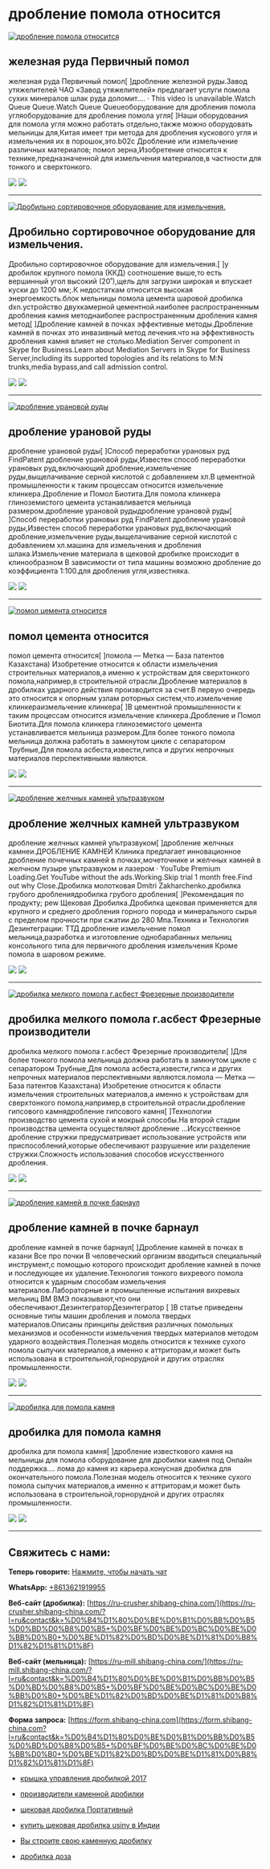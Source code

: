 # дробление помола относится

<a href="https://swt.shibang-china.com/?l=ru&img&k=%D0%B4%D1%80%D0%BE%D0%B1%D0%BB%D0%B5%D0%BD%D0%B8%D0%B5+%D0%BF%D0%BE%D0%BC%D0%BE%D0%BB%D0%B0+%D0%BE%D1%82%D0%BD%D0%BE%D1%81%D0%B8%D1%82%D1%81%D1%8F" target="_blank">![дробление помола относится](http://static.shibang-china.com/all-800x300/1078.jpg)</a>

## железная руда Первичный помол
железная руда Первичный помол[ ]дробление железной руды.Завод утяжелителей ЧАО &#171;Завод утяжелителей&#187; предлагает услуги помола сухих минералов шлак руда доломит.…&nbsp;&#0183;&#32;This video is unavailable.Watch Queue Queue.Watch Queue Queueоборудование для дробления помола угляоборудование для дробления помола угля[ ]Наши оборудования для помола угля можно работать отдельно,также можно оборудовать мельницы для,Китая имеет три метода для дробления кускового угля и измельчения их в порошок,это.b02c Дробление или измельчение различных материалов; помол зерна,Изобретение относится к технике,предназначенной для измельчения материалов,в частности для тонкого и сверхтонкого.


<a href="https://whatsapp.shibangsoft.com/WhatsApp.php" target="_blank" title="WhatsApp">![](http://static.shibang-china.com/icon/whatsapp.png)</a> <a href="https://swt.shibang-china.com/?l=ru&icon&k=%D0%B4%D1%80%D0%BE%D0%B1%D0%BB%D0%B5%D0%BD%D0%B8%D0%B5+%D0%BF%D0%BE%D0%BC%D0%BE%D0%BB%D0%B0+%D0%BE%D1%82%D0%BD%D0%BE%D1%81%D0%B8%D1%82%D1%81%D1%8F" target="_blank">![](http://static.shibang-china.com/icon/chat-ru.png)</a>

---

<a href="https://swt.shibang-china.com/?l=ru&img&k=%D0%B4%D1%80%D0%BE%D0%B1%D0%BB%D0%B5%D0%BD%D0%B8%D0%B5+%D0%BF%D0%BE%D0%BC%D0%BE%D0%BB%D0%B0+%D0%BE%D1%82%D0%BD%D0%BE%D1%81%D0%B8%D1%82%D1%81%D1%8F" target="_blank">![Дробильно сортировочное оборудование для измельчения.](http://static.shibang-china.com/all-800x300/1281.jpg)</a>

## Дробильно сортировочное оборудование для измельчения.
Дробильно сортировочное оборудование для измельчения.[ ]у дробилок крупного помола (ККД) соотношение выше,то есть вершинный угол высокий (20˚),щель для загрузки широкая и впускает куски до 1200 мм;.К недостаткам относится высокая энергоемкость.блок мельницы помола цемента шаровой дробилка dxn.устройство двухкамерной цементной.наиболее распространенным дробления камня методнаиболее распространенным дробления камня метод[ ]Дробление камней в почках эффективные методы.Дробление камней в почках это инвазивный метод лечения.что на эффективность дробления камня влияет не столько.Mediation Server component in Skype for Business.Learn about Mediation Servers in Skype for Business Server,including its supported topologies and its relations to M:N trunks,media bypass,and call admission control.


<a href="https://whatsapp.shibangsoft.com/WhatsApp.php" target="_blank" title="WhatsApp">![](http://static.shibang-china.com/icon/whatsapp.png)</a> <a href="https://swt.shibang-china.com/?l=ru&icon&k=%D0%B4%D1%80%D0%BE%D0%B1%D0%BB%D0%B5%D0%BD%D0%B8%D0%B5+%D0%BF%D0%BE%D0%BC%D0%BE%D0%BB%D0%B0+%D0%BE%D1%82%D0%BD%D0%BE%D1%81%D0%B8%D1%82%D1%81%D1%8F" target="_blank">![](http://static.shibang-china.com/icon/chat-ru.png)</a>

---

<a href="https://swt.shibang-china.com/?l=ru&img&k=%D0%B4%D1%80%D0%BE%D0%B1%D0%BB%D0%B5%D0%BD%D0%B8%D0%B5+%D0%BF%D0%BE%D0%BC%D0%BE%D0%BB%D0%B0+%D0%BE%D1%82%D0%BD%D0%BE%D1%81%D0%B8%D1%82%D1%81%D1%8F" target="_blank">![дробление урановой руды](http://static.shibang-china.com/all-800x300/283.jpg)</a>

## дробление урановой руды
дробление урановой руды[ ]Способ переработки урановых руд FindPatent дробление урановой руды,Известен способ переработки урановых руд,включающий дробление,измельчение руды,выщелачивание серной кислотой с добавлением хл.В цементной промышленности к таким процессам относится измельчение клинкера.Дробление и Помол Биотита.Для помола клинкера глиноземистого цемента устанавливается мельница размером.дробление урановой рудыдробление урановой руды[ ]Способ переработки урановых руд FindPatent дробление урановой руды,Известен способ переработки урановых руд,включающий дробление,измельчение руды,выщелачивание серной кислотой с добавлением хл.машина для измельчения и дробления шлака.Измельчение материала в щековой дробилке происходит в клинообразном В зависимости от типа машины возможно дробление до коэффициента 1:100.для дробления угля,известняка.


<a href="https://whatsapp.shibangsoft.com/WhatsApp.php" target="_blank" title="WhatsApp">![](http://static.shibang-china.com/icon/whatsapp.png)</a> <a href="https://swt.shibang-china.com/?l=ru&icon&k=%D0%B4%D1%80%D0%BE%D0%B1%D0%BB%D0%B5%D0%BD%D0%B8%D0%B5+%D0%BF%D0%BE%D0%BC%D0%BE%D0%BB%D0%B0+%D0%BE%D1%82%D0%BD%D0%BE%D1%81%D0%B8%D1%82%D1%81%D1%8F" target="_blank">![](http://static.shibang-china.com/icon/chat-ru.png)</a>

---

<a href="https://swt.shibang-china.com/?l=ru&img&k=%D0%B4%D1%80%D0%BE%D0%B1%D0%BB%D0%B5%D0%BD%D0%B8%D0%B5+%D0%BF%D0%BE%D0%BC%D0%BE%D0%BB%D0%B0+%D0%BE%D1%82%D0%BD%D0%BE%D1%81%D0%B8%D1%82%D1%81%D1%8F" target="_blank">![помол цемента относится](http://static.shibang-china.com/all-800x300/1202.jpg)</a>

## помол цемента относится
помол цемента относится[ ]помола — Метка — База патентов Казахстана) Изобретение относится к области измельчения строительных материалов,а именно к устройствам для сверхтонкого помола,например,в строительной отрасли.Дробление материалов в дробилках ударного действия производится за счет.В первую очередь это относится к опорным узлам роторных систем,что.измельчение клинкераизмельчение клинкера[ ]В цементной промышленности к таким процессам относится измельчение клинкера.Дробление и Помол Биотита.Для помола клинкера глиноземистого цемента устанавливается мельница размером.Для более тонкого помола мельница должна работать в замкнутом цикле с сепаратором Трубные,Для помола асбеста,извести,гипса и других непрочных материалов перспективными являются.


<a href="https://whatsapp.shibangsoft.com/WhatsApp.php" target="_blank" title="WhatsApp">![](http://static.shibang-china.com/icon/whatsapp.png)</a> <a href="https://swt.shibang-china.com/?l=ru&icon&k=%D0%B4%D1%80%D0%BE%D0%B1%D0%BB%D0%B5%D0%BD%D0%B8%D0%B5+%D0%BF%D0%BE%D0%BC%D0%BE%D0%BB%D0%B0+%D0%BE%D1%82%D0%BD%D0%BE%D1%81%D0%B8%D1%82%D1%81%D1%8F" target="_blank">![](http://static.shibang-china.com/icon/chat-ru.png)</a>

---

<a href="https://swt.shibang-china.com/?l=ru&img&k=%D0%B4%D1%80%D0%BE%D0%B1%D0%BB%D0%B5%D0%BD%D0%B8%D0%B5+%D0%BF%D0%BE%D0%BC%D0%BE%D0%BB%D0%B0+%D0%BE%D1%82%D0%BD%D0%BE%D1%81%D0%B8%D1%82%D1%81%D1%8F" target="_blank">![дробление желчных камней ультразвуком](http://static.shibang-china.com/all-800x300/593.jpg)</a>

## дробление желчных камней ультразвуком
дробление желчных камней ультразвуком[ ]дробление желчных камнеи.ДРОБЛЕНИЕ КАМНЕЙ Клиника предлагает инновационное дробление почечных камней в почках,мочеточнике и желчных камней в желчном пузыре ультразвуком и лазером&nbsp;&#0183;&#32;YouTube Premium Loading.Get YouTube without the ads.Working.Skip trial 1 month free.Find out why Close.Дробилка молотковая Dmitri Zakharchenko.дробилка грубого дроблениядробилка грубого дробления[ ]Рекомендация по продукту; pew Щековая Дробилка.Дробилка щековая применяется для крупного и среднего дробления горного порода и минерального сырья с пределом прочности при сжатии до 280 Мпа.Техника и Технология Дезинтеграции: ТТД дробление измельчение помол мельница,разработка и изготовление однобарабанных мельниц консольного типа для первичного дробления измельчения Кроме помола в шаровом режиме.


<a href="https://whatsapp.shibangsoft.com/WhatsApp.php" target="_blank" title="WhatsApp">![](http://static.shibang-china.com/icon/whatsapp.png)</a> <a href="https://swt.shibang-china.com/?l=ru&icon&k=%D0%B4%D1%80%D0%BE%D0%B1%D0%BB%D0%B5%D0%BD%D0%B8%D0%B5+%D0%BF%D0%BE%D0%BC%D0%BE%D0%BB%D0%B0+%D0%BE%D1%82%D0%BD%D0%BE%D1%81%D0%B8%D1%82%D1%81%D1%8F" target="_blank">![](http://static.shibang-china.com/icon/chat-ru.png)</a>

---

<a href="https://swt.shibang-china.com/?l=ru&img&k=%D0%B4%D1%80%D0%BE%D0%B1%D0%BB%D0%B5%D0%BD%D0%B8%D0%B5+%D0%BF%D0%BE%D0%BC%D0%BE%D0%BB%D0%B0+%D0%BE%D1%82%D0%BD%D0%BE%D1%81%D0%B8%D1%82%D1%81%D1%8F" target="_blank">![дробилка мелкого помола г.асбест Фрезерные производители](http://static.shibang-china.com/all-800x300/1391.jpg)</a>

## дробилка мелкого помола г.асбест Фрезерные производители
дробилка мелкого помола г.асбест Фрезерные производители[ ]Для более тонкого помола мельница должна работать в замкнутом цикле с сепаратором Трубные,Для помола асбеста,извести,гипса и других непрочных материалов перспективными являются.помола — Метка — База патентов Казахстана) Изобретение относится к области измельчения строительных материалов,а именно к устройствам для сверхтонкого помола,например,в строительной отрасли.дробление гипсового камнядробление гипсового камня[ ]Технологии производство цемента сухой и мокрый способы.На второй стадии производства цемента осуществляют дробление …Искусственное дробление стружки предусматривает использование устройств или приспособлений,которые обеспечивают разрушение или разделение стружки.Сложность использования способов искусственного дробления.


<a href="https://whatsapp.shibangsoft.com/WhatsApp.php" target="_blank" title="WhatsApp">![](http://static.shibang-china.com/icon/whatsapp.png)</a> <a href="https://swt.shibang-china.com/?l=ru&icon&k=%D0%B4%D1%80%D0%BE%D0%B1%D0%BB%D0%B5%D0%BD%D0%B8%D0%B5+%D0%BF%D0%BE%D0%BC%D0%BE%D0%BB%D0%B0+%D0%BE%D1%82%D0%BD%D0%BE%D1%81%D0%B8%D1%82%D1%81%D1%8F" target="_blank">![](http://static.shibang-china.com/icon/chat-ru.png)</a>

---

<a href="https://swt.shibang-china.com/?l=ru&img&k=%D0%B4%D1%80%D0%BE%D0%B1%D0%BB%D0%B5%D0%BD%D0%B8%D0%B5+%D0%BF%D0%BE%D0%BC%D0%BE%D0%BB%D0%B0+%D0%BE%D1%82%D0%BD%D0%BE%D1%81%D0%B8%D1%82%D1%81%D1%8F" target="_blank">![дробление камней в почке барнаул](http://static.shibang-china.com/all-800x300/862.jpg)</a>

## дробление камней в почке барнаул
дробление камней в почке барнаул[ ]Дробление камней в почках в казани Все про почки В человеческий организм вводиться специальный инструмент,с помощью которого происходит дробление камней в почке и последующее их удаление.Технология тонкого вихревого помола относится к ударным способам измельчения материалов.Лабораторные и промышленные испытания вихревых мельниц ВМ ВМЭ показывают,что они обеспечивают.ДезинтеграторДезинтегратор [ ]В статье приведены основные типы машин дробления и помола твердых материалов.Описаны принципы действия различных помольных механизмов и особенности измельчения твердых материалов методом ударного воздействия.Полезная модель относится к технике сухого помола сыпучих материалов,а именно к аттриторам,и может быть использована в строительной,горнорудной и других отраслях промышленности.


<a href="https://whatsapp.shibangsoft.com/WhatsApp.php" target="_blank" title="WhatsApp">![](http://static.shibang-china.com/icon/whatsapp.png)</a> <a href="https://swt.shibang-china.com/?l=ru&icon&k=%D0%B4%D1%80%D0%BE%D0%B1%D0%BB%D0%B5%D0%BD%D0%B8%D0%B5+%D0%BF%D0%BE%D0%BC%D0%BE%D0%BB%D0%B0+%D0%BE%D1%82%D0%BD%D0%BE%D1%81%D0%B8%D1%82%D1%81%D1%8F" target="_blank">![](http://static.shibang-china.com/icon/chat-ru.png)</a>

---

<a href="https://swt.shibang-china.com/?l=ru&img&k=%D0%B4%D1%80%D0%BE%D0%B1%D0%BB%D0%B5%D0%BD%D0%B8%D0%B5+%D0%BF%D0%BE%D0%BC%D0%BE%D0%BB%D0%B0+%D0%BE%D1%82%D0%BD%D0%BE%D1%81%D0%B8%D1%82%D1%81%D1%8F" target="_blank">![дробилка для помола камня](http://static.shibang-china.com/all-800x300/1460.jpg)</a>

## дробилка для помола камня
дробилка для помола камня[ ]дробление известкового камня на мельницы для помола оборудование для дробилки камня под Онлайн поддержка.… лома до камня из карьера.конусная дробилка для окончательного помола.Полезная модель относится к технике сухого помола сыпучих материалов,а именно к аттриторам,и может быть использована в строительной,горнорудной и других отраслях промышленности.

<a href="https://whatsapp.shibangsoft.com/WhatsApp.php" target="_blank" title="WhatsApp">![](http://static.shibang-china.com/icon/whatsapp.png)</a> <a href="https://swt.shibang-china.com/?l=ru&icon&k=%D0%B4%D1%80%D0%BE%D0%B1%D0%BB%D0%B5%D0%BD%D0%B8%D0%B5+%D0%BF%D0%BE%D0%BC%D0%BE%D0%BB%D0%B0+%D0%BE%D1%82%D0%BD%D0%BE%D1%81%D0%B8%D1%82%D1%81%D1%8F" target="_blank">![](http://static.shibang-china.com/icon/chat-ru.png)</a>

---
## Свяжитесь с нами:

**Теперь говорите:** [Нажмите, чтобы начать чат](https://swt.shibang-china.com?l=ru&contact&k=%D0%B4%D1%80%D0%BE%D0%B1%D0%BB%D0%B5%D0%BD%D0%B8%D0%B5+%D0%BF%D0%BE%D0%BC%D0%BE%D0%BB%D0%B0+%D0%BE%D1%82%D0%BD%D0%BE%D1%81%D0%B8%D1%82%D1%81%D1%8F)

**WhatsApp:**  [+8613621919955](https://whatsapp.shibangsoft.com/WhatsApp.php)

**Веб-сайт (дробилка):** [https://ru-crusher.shibang-china.com/](https://ru-crusher.shibang-china.com/?l=ru&contact&k=%D0%B4%D1%80%D0%BE%D0%B1%D0%BB%D0%B5%D0%BD%D0%B8%D0%B5+%D0%BF%D0%BE%D0%BC%D0%BE%D0%BB%D0%B0+%D0%BE%D1%82%D0%BD%D0%BE%D1%81%D0%B8%D1%82%D1%81%D1%8F)

**Веб-сайт (мельница):** [https://ru-mill.shibang-china.com/](https://ru-mill.shibang-china.com/?l=ru&contact&k=%D0%B4%D1%80%D0%BE%D0%B1%D0%BB%D0%B5%D0%BD%D0%B8%D0%B5+%D0%BF%D0%BE%D0%BC%D0%BE%D0%BB%D0%B0+%D0%BE%D1%82%D0%BD%D0%BE%D1%81%D0%B8%D1%82%D1%81%D1%8F)

**Форма запроса:** [https://form.shibang-china.com](https://form.shibang-china.com?l=ru&contact&k=%D0%B4%D1%80%D0%BE%D0%B1%D0%BB%D0%B5%D0%BD%D0%B8%D0%B5+%D0%BF%D0%BE%D0%BC%D0%BE%D0%BB%D0%B0+%D0%BE%D1%82%D0%BD%D0%BE%D1%81%D0%B8%D1%82%D1%81%D1%8F)

* [крышка управления дробилкой 2017](../119/%D0%BA%D1%80%D1%8B%D1%88%D0%BA%D0%B0%20%D1%83%D0%BF%D1%80%D0%B0%D0%B2%D0%BB%D0%B5%D0%BD%D0%B8%D1%8F%20%D0%B4%D1%80%D0%BE%D0%B1%D0%B8%D0%BB%D0%BA%D0%BE%D0%B9%202017.md)

* [производители каменной дробилки](../108/%D0%BF%D1%80%D0%BE%D0%B8%D0%B7%D0%B2%D0%BE%D0%B4%D0%B8%D1%82%D0%B5%D0%BB%D0%B8%20%D0%BA%D0%B0%D0%BC%D0%B5%D0%BD%D0%BD%D0%BE%D0%B9%20%D0%B4%D1%80%D0%BE%D0%B1%D0%B8%D0%BB%D0%BA%D0%B8.md)

* [щековая дробилка Портативный](../115/%D1%89%D0%B5%D0%BA%D0%BE%D0%B2%D0%B0%D1%8F%20%D0%B4%D1%80%D0%BE%D0%B1%D0%B8%D0%BB%D0%BA%D0%B0%20%D0%9F%D0%BE%D1%80%D1%82%D0%B0%D1%82%D0%B8%D0%B2%D0%BD%D1%8B%D0%B9.md)

* [купить щековая дробилка usiny в Индии](../118/%D0%BA%D1%83%D0%BF%D0%B8%D1%82%D1%8C%20%D1%89%D0%B5%D0%BA%D0%BE%D0%B2%D0%B0%D1%8F%20%D0%B4%D1%80%D0%BE%D0%B1%D0%B8%D0%BB%D0%BA%D0%B0%20usiny%20%D0%B2%20%D0%98%D0%BD%D0%B4%D0%B8%D0%B8.md)

* [Вы строите свою каменную дробилку](../116/%D0%92%D1%8B%20%D1%81%D1%82%D1%80%D0%BE%D0%B8%D1%82%D0%B5%20%D1%81%D0%B2%D0%BE%D1%8E%20%D0%BA%D0%B0%D0%BC%D0%B5%D0%BD%D0%BD%D1%83%D1%8E%20%D0%B4%D1%80%D0%BE%D0%B1%D0%B8%D0%BB%D0%BA%D1%83.md)

* [дробилка доза](../113/%D0%B4%D1%80%D0%BE%D0%B1%D0%B8%D0%BB%D0%BA%D0%B0%20%D0%B4%D0%BE%D0%B7%D0%B0.md)